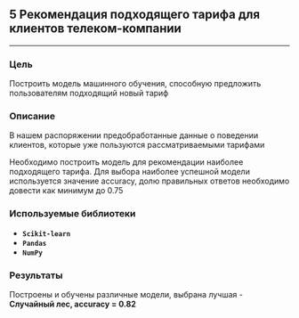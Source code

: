 ﻿## 5 Рекомендация подходящего тарифа для клиентов телеком-компании

---

### Цель
Построить модель машинного обучения, способную предложить пользователям подходящий новый тариф

### Описание
В нашем распоряжении предобработанные данные о поведении клиентов, которые уже пользуются рассматриваемыми тарифами

Необходимо построить модель для рекомендации наиболее подходящего тарифа. Для выбора наиболее успешной модели используется значение accuracy, долю правильных ответов необходимо довести как минимум до 0.75

### Используемые библиотеки
- **`Scikit-learn`**
- **`Pandas`**
- **`NumPy`**

### Результаты
Построены и обучены различные модели, выбрана лучшая - **Случайный лес, accuracy = 0.82**